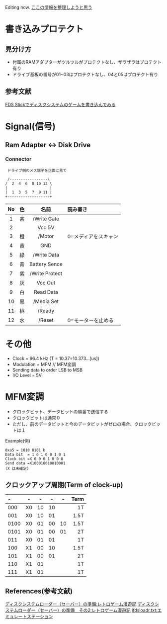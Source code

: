 Editing now.
[ここの情報を整理しようと思う](http://kitahei88.blog.fc2.com/blog-category-4-2.html)
# 書き込みプロテクト
## 見分け方
- 付属のRAMアダプターがツルツルがプロテクトなし、ザラザラはプロテクト有り
- ドライブ基板の番号が01~03はプロテクトなし、04と05はプロテクト有り

## 参考文献
[FDS Stickでディスクシステムのゲームを書き込んでみる](https://ameblo.jp/koudaken7777/entry-12648274550.html)

# Signal(信号)
## Ram Adapter <-> Disk Drive
### Connector

```
 ドライブ側のメス端子を正面に見て

 /-----------------\
/  2  4  6  8 10 12 \
|                   |
|  1  3  5  7  9 11 |
+-------------------+

```

|No|色|名前|読み書き|
|:-:|:-:|:-:|:-|
|1|茶|/Write Gate||
|2||Vcc 5V||
|3|橙|/Motor|0=メディアをスキャン|
|4|黄|GND||
|5|緑|/Write Data||
|6|青|Battery Sence||
|7|紫|/Write Protect||
|8|灰|Vcc Out||
|9|白|Read Data||
|10|黒|/Media Set||
|11|桃|/Ready||
|12|水|/Reset|0=モーターを止める|

# その他
* Clock = 96.4 kHz (T = 10.37=10.373...[us])
* Modulation = MFM  // MFM変調
* Sending data to order LSB to MSB
* I/O Level = 5V

# MFM変調
* クロックビット、データビットの順番で送信する
* クロックビットは通常０
* ただし、前のデータビットと今のデータビットがゼロの場合、クロックビットは１

Example(例)

```
0xa5 = 1010 0101 b
Data bit  = 1 0 1 0 0 1 0 1
Clock bit =X 0 0 0 1 0 0 0
Send data =X100010010010001
(X は未確定)
```

## クロックアップ周期(Term of clock-up)

|-|-|-|-|-|Term|
|:-|:-:|:-:|:-:|:-:|-:|
|000|X0|10|10||1T|
|001|X0|10|01||1.5T|
|0100|X0|01|00|10|1.5T|
|0101|X0|01|00|01|2T|
|011|X0|01|01||1T|
|100|X1|00|10||1.5T|
|101|X1|00|01||2T|
|110|X1|01|||1T|
|111|X1|01|||1T|



## References(参考文献)
[ディスクシステムローダー（セーバー）の準備:レトロゲーム漫遊記](http://kitahei88.blog.fc2.com/blog-entry-102.html)
[ディスクシステムローダー（セーバー）の準備　その2:レトロゲーム漫遊記](http://kitahei88.blog.fc2.com/blog-entry-103.html#more)
[jfdsloadr.txt:エミュレートステーション](http://www.emusta.net/jfdsloadr.txt)
